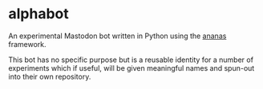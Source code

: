 # alphabot

An experimental Mastodon bot written in Python using the [ananas](https://github.com/chr-1x/ananas) framework.

This bot has no specific purpose but is a reusable identity for a number of experiments which if useful, will be given meaningful names and spun-out into their own repository.
